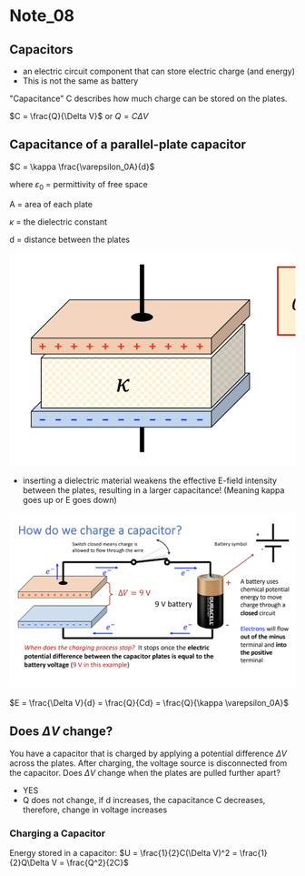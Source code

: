 # Note_08

## Capacitors

* an electric circuit component that can store electric charge (and energy)
* This is not the same as battery

"Capacitance" C describes how much charge can be stored on the plates.

$C = \frac{Q}{\Delta V}$ or $Q = C\Delta V$

## Capacitance of a parallel-plate capacitor

$C = \kappa \frac{\varepsilon_0A}{d}$

where $\varepsilon_0$ = permittivity of free space

A = area of each plate

$\kappa$ = the dielectric constant

d = distance between the plates

<img src = "Note_08.assets/8_1.png">

* inserting a dielectric material weakens the effective E-field intensity between the plates, resulting in a larger capacitance! (Meaning kappa goes up or E goes down)

<img src = "Note_08.assets/8_2.png">

$E = \frac{\Delta V}{d} = \frac{Q}{Cd} = \frac{Q}{\kappa \varepsilon_0A}$

## Does $\Delta V$ change?

You have a capacitor that is charged by applying a potential difference $\Delta V$ across the plates. After charging, the voltage source is disconnected from the capacitor. Does $\Delta V$ change when the plates are pulled further apart?

- YES
- Q does not change, if d increases, the capacitance C decreases, therefore, change in voltage increases

### Charging a Capacitor

Energy stored in a capacitor: $U = \frac{1}{2}C(\Delta V)^2 = \frac{1}{2}Q\Delta V = \frac{Q^2}{2C}$

